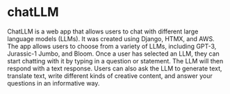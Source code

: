 # chatLLM
ChatLLM is a web app that allows users to chat with different large language models (LLMs). It was created using Django, HTMX, and AWS. The app allows users to choose from a variety of LLMs, including GPT-3, Jurassic-1 Jumbo, and Bloom. Once a user has selected an LLM, they can start chatting with it by typing in a question or statement. The LLM will then respond with a text response. Users can also ask the LLM to generate text, translate text, write different kinds of creative content, and answer your questions in an informative way.
